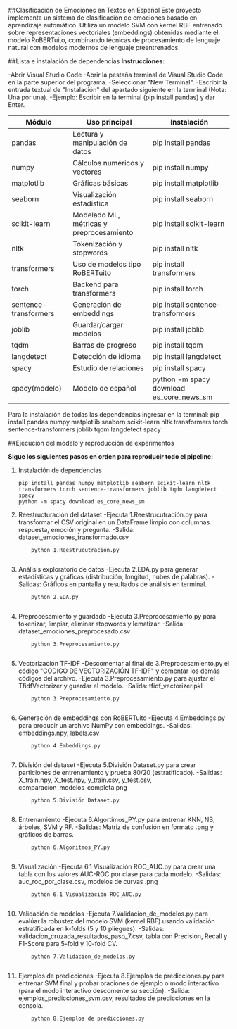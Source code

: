 ##Clasificación de Emociones en Textos en Español
Este proyecto implementa un sistema de clasificación de emociones basado en aprendizaje automático. Utiliza un modelo SVM con kernel RBF entrenado sobre representaciones vectoriales (embeddings) obtenidas mediante el modelo RoBERTuito, combinando técnicas de procesamiento de lenguaje natural con modelos modernos de lenguaje preentrenados.


##Lista e instalación de dependencias
**Instrucciones:**

-Abrir Visual Studio Code
-Abrir la pestaña terminal de Visual Studio Code en la parte superior del programa.
-Seleccionar "New Terminal".
-Escribir la entrada textual de "Instalación" del apartado siguiente en la terminal (Nota: Una por una).
-Ejemplo: Escribir en la terminal (pip install pandas) y dar Enter. 
   
Módulo               | Uso principal                                  | Instalación
---------------------|------------------------------------------------|--------------------------------------------
pandas               | Lectura y manipulación de datos                | pip install pandas
numpy                | Cálculos numéricos y vectores                  | pip install numpy
matplotlib           | Gráficas básicas                               | pip install matplotlib
seaborn              | Visualización estadística                      | pip install seaborn
scikit-learn         | Modelado ML, métricas y preprocesamiento       | pip install scikit-learn
nltk                 | Tokenización y stopwords                       | pip install nltk
transformers         | Uso de modelos tipo RoBERTuito                 | pip install transformers
torch                | Backend para transformers                      | pip install torch
sentence-transformers| Generación de embeddings                       | pip install sentence-transformers
joblib               | Guardar/cargar modelos                         | pip install joblib
tqdm                 | Barras de progreso                             | pip install tqdm
langdetect           | Detección de idioma                            | pip install langdetect
spacy                | Estudio de relaciones                          | pip install spacy
spacy(modelo)        | Modelo de español                              | python -m spacy download es_core_news_sm

Para la instalación de todas las dependencias ingresar en la terminal: pip install pandas numpy matplotlib seaborn scikit-learn nltk transformers torch sentence-transformers joblib tqdm langdetect spacy


##Ejecución del modelo y reproducción de experimentos

**Sigue los siguientes pasos en orden para reproducir todo el pipeline:** 

1) Instalación de dependencias
	```Código de ejecución en terminal de Visual Studio:
	pip install pandas numpy matplotlib seaborn scikit-learn nltk transformers torch sentence-transformers joblib tqdm langdetect spacy
	python -m spacy download es_core_news_sm

2) Reestructuración del dataset
	-Ejecuta 1.Reestrucutración.py para transformar el CSV original en un DataFrame limpio con columnas respuesta, emoción y pregunta.
	-Salida: dataset_emociones_transformado.csv
	```Código de ejecución en terminal de Visual Studio:
		python 1.Reestrucutración.py
	

3) Análisis exploratorio de datos
	-Ejecuta 2.EDA.py para generar estadísticas y gráficas (distribución, longitud, nubes de palabras).
	-Salidas: Gráficos en pantalla y resultados de análisis en terminal.
	```Código de ejecución en terminal de Visual Studio:
		python 2.EDA.py
	

4) Preprocesamiento y guardado
	-Ejecuta 3.Preprocesamiento.py para tokenizar, limpiar, eliminar stopwords y lematizar.
	-Salida: dataset_emociones_preprocesado.csv
	```Código de ejecución en terminal de Visual Studio:
		python 3.Preprocesamiento.py
	
	
5) Vectorización TF-IDF
	-Descomentar al final de 3.Preprocesamiento.py el código "CODIGO DE VECTORIZACIÓN TF-IDF" y comentar los demás códigos del archivo.
	-Ejecuta 3.Preprocesamiento.py para ajustar el TfidfVectorizer y guardar el modelo.
	-Salida: tfidf_vectorizer.pkl
	```Código de ejecución en terminal de Visual Studio:
		python 3.Preprocesamiento.py


6) Generación de embeddings con RoBERTuito
	-Ejecuta 4.Embeddings.py para producir un archivo NumPy con embeddings.
	-Salidas: embeddings.npy, labels.csv
	```Código de ejecución en terminal de Visual Studio:
		python 4.Embeddings.py


7) División del dataset
	-Ejecuta 5.División Dataset.py para crear particiones de entrenamiento y prueba 80/20 (estratificado).
	-Salidas: X_train.npy, X_test.npy, y_train.csv, y_test.csv, comparacion_modelos_completa.png
	```Código de ejecución en terminal de Visual Studio:
		python 5.División Dataset.py
	

8) Entrenamiento
	-Ejecuta 6.Algortimos_PY.py para entrenar KNN, NB, árboles, SVM y RF.
	-Salidas: Matriz de confusión en formato .png y gráficos de barras.
	```Código de ejecución en terminal de Visual Studio:
		python 6.Algoritmos_PY.py


9) Visualización 
	-Ejecuta 6.1 Visualización ROC_AUC.py para crear una tabla con los valores AUC-ROC por clase para cada modelo.
	-Salidas: auc_roc_por_clase.csv, modelos de curvas .png
	```Código de ejecución en terminal de Visual Studio:
		python 6.1 Visualización ROC_AUC.py


10) Validación de modelos
	-Ejecuta 7.Validacion_de_modelos.py para evalúar la robustez del modelo SVM (kernel RBF) usando validación estratificada en k-folds (5 y 10 pliegues).
	-Salidas: validacion_cruzada_resultados_paso_7.csv, tabla con Precision, Recall y F1-Score para 5-fold y 10-fold CV.
	```Código de ejecución en terminal de Visual Studio:
		python 7.Validacion_de_modelos.py
	

11) Ejemplos de predicciones
	-Ejecuta 8.Ejemplos de predicciones.py para entrenar SVM final y probar oraciones de ejemplo o modo interactivo (para el modo interactivo descomente su sección).
	-Salida: ejemplos_predicciones_svm.csv, resultados de predicciones en la consola.
	```Código de ejecución en terminal de Visual Studio:
		python 8.Ejemplos de predicciones.py
	

	








